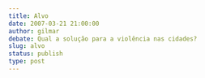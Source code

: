 ```yaml
---
title: Alvo
date: 2007-03-21 21:00:00
author: gilmar
debate: Qual a solução para a violência nas cidades?
slug: alvo
status: publish 
type: post
---
```



